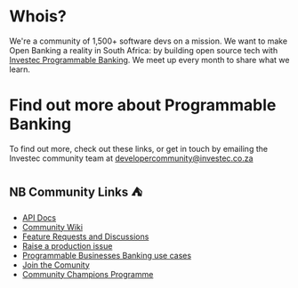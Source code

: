 # Whois?
We're a community of 1,500+ software devs on a mission. We want to make Open Banking a reality in South Africa: by building open source tech with [Investec Programmable Banking](https://www.investec.com/en_za/banking/programmable-banking.html). We meet up every month to share what we learn.

# Find out more about Programmable Banking

To find out more, check out these links, or get in touch by emailing the Investec community team at [developercommunity@investec.co.za](developercommunity@investec.co.za)

## NB Community Links  :tent:

- [API Docs](https://developer.investec.com/)
- [Community Wiki](https://offerzen.gitbook.io/programmable-banking-community-wiki/)
- [Feature Requests and Discussions](https://github.com/orgs/Investec-Developer-Community/discussions)
- [Raise a production issue](https://github.com/Investec-Developer-Community/.github/issues)
- [Programmable Businesses Banking use cases](https://investec.gitbook.io/programmable-banking-community-wiki/get-building/use-cases)
- [Join the Comunity](https://jf18emj1p49.typeform.com/to/RXy7DHSD)
- [Community Champions Programme](https://investec.gitbook.io/programmable-banking-community-wiki/community/community-champions)
